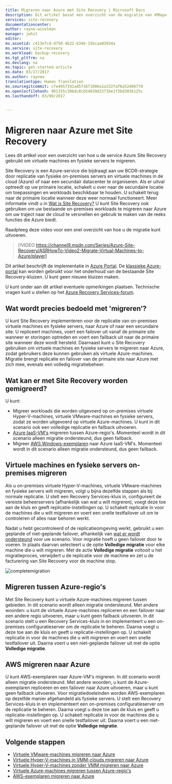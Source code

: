 ```yaml
---
title: Migreren naar Azure met Site Recovery | Microsoft Docs
description: Dit artikel bevat een overzicht van de migratie van VM&quot;s en fysieke servers naar Azure met Azure Site Recovery
services: site-recovery
documentationcenter: 
author: rayne-wiselman
manager: jwhit
editor: 
ms.assetid: c413efcd-d750-4b22-b34b-15bcaa03934a
ms.service: site-recovery
ms.workload: backup-recovery
ms.tgt_pltfrm: na
ms.devlang: na
ms.topic: get-started-article
ms.date: 03/27/2017
ms.author: raynew
translationtype: Human Translation
ms.sourcegitcommit: cfe4957191ad5716f1086a1a332faf6a52406770
ms.openlocfilehash: 981155c38bdc8cb54639d2271be1f3bd3036125c
ms.lasthandoff: 03/09/2017


---
```

# <a name="migrate-to-azure-with-site-recovery"></a>Migreren naar Azure met Site Recovery

Lees dit artikel voor een overzicht van hoe u de service Azure Site Recovery gebruikt om virtuele machines en fysieke servers te migreren.

Site Recovery is een Azure-service die bijdraagt aan uw BCDR-strategie door replicatie van fysieke on-premises servers en virtuele machines in de cloud (Azure) of naar een secundair datacenter te organiseren. Als er uitval optreedt op uw primaire locatie, schakelt u over naar de secundaire locatie om toepassingen en workloads beschikbaar te houden. U schakelt terug naar de primaire locatie wanneer deze weer normaal functioneert. Meer informatie vindt u in [Wat is Site Recovery?](site-recovery-overview.md) U kunt Site Recovery ook gebruiken om uw bestaande on-premises workloads te migreren naar Azure om uw traject naar de cloud te versnellen en gebruik te maken van de reeks functies die Azure biedt.

Raadpleeg deze video voor een snel overzicht van hoe u de migratie kunt uitvoeren.
>[!VIDEO https://channel9.msdn.com/Series/Azure-Site-Recovery/ASRHowTo-Video2-Migrate-Virtual-Machines-to-Azure/player]

Dit artikel beschrijft de implementatie in [Azure Portal](https://portal.azure.com). De [klassieke Azure-portal](https://manage.windowsazure.com/) kan worden gebruikt voor het onderhoud van de bestaande Site Recovery-kluizen. U kunt geen nieuwe kluizen maken.

U kunt onder aan dit artikel eventuele opmerkingen plaatsen. Technische vragen kunt u stellen op het [Azure Recovery Services-forum](https://social.msdn.microsoft.com/forums/azure/home?forum=hypervrecovmgr).


## <a name="what-do-we-mean-by-migration"></a>Wat wordt precies bedoeld met 'migreren’?

U kunt Site Recovery implementeren voor de replicatie van on-premises virtuele machines en fysieke servers, naar Azure of naar een secundaire site. U repliceert machines, voert een failover uit vanaf de primaire site wanneer er storingen optreden en voert een failback uit naar de primaire site wanneer deze wordt hersteld. Daarnaast kunt u Site Recovery gebruiken om virtuele machines en fysieke servers te migreren naar Azure, zodat gebruikers deze kunnen gebruiken als virtuele Azure-machines. Migratie brengt replicatie en failover van de primaire site naar Azure met zich mee, evenals een volledig migratiebeheer.

## <a name="what-can-site-recovery-migrate"></a>Wat kan er met Site Recovery worden gemigreerd?

U kunt:

- Migreer workloads die worden uitgevoerd op on-premises virtuele Hyper-V-machines, virtuele VMware-machines en fysieke servers, zodat ze worden uitgevoerd op virtuele Azure-machines. U kunt in dit scenario ook een volledige replicatie en failback uitvoeren.
- [Azure IaaS-VM's](site-recovery-migrate-azure-to-azure.md) migreren tussen Azure-regio's. Momenteel wordt in dit scenario alleen migratie ondersteund, dus geen failback.
- Migreer [AWS Windows-exemplaren](site-recovery-migrate-aws-to-azure.md) naar Azure IaaS-VM's. Momenteel wordt in dit scenario alleen migratie ondersteund, dus geen failback.

## <a name="migrate-on-premises-vms-and-physical-servers"></a>Virtuele machines en fysieke servers on-premises migreren

Als u on-premises virtuele Hyper-V-machines, virtuele VMware-machines en fysieke servers wilt migreren, volgt u bijna dezelfde stappen als bij normale replicatie. U stelt een Recovery Services-kluis in, configureert de vereiste beheerservers (afhankelijk van wat u wilt migreren), voegt deze toe aan de kluis en geeft replicatie-instellingen op. U schakelt replicatie in voor de machines die u wilt migreren en voert een snelle testfailover uit om te controleren of alles naar behoren werkt.

Nadat u hebt gecontroleerd of de replicatieomgeving werkt, gebruikt u een geplande of niet-geplande failover, afhankelijk van [wat er wordt ondersteund](site-recovery-failover.md) voor uw scenario. Voor migratie hoeft u geen failover door te voeren. In plaats daarvan selecteert u de optie **Volledige migratie** voor elke machine die u wilt migreren. Met de actie **Volledige migratie** voltooit u het migratieproces, verwijdert u de replicatie voor de machine en zet u de facturering van Site Recovery voor de machine stop.

![completemigration](./media/site-recovery-hyper-v-site-to-azure/migrate.png)

## <a name="migrate-between-azure-regions"></a>Migreren tussen Azure-regio's

Met Site Recovery kunt u virtuele Azure-machines migreren tussen gebieden. In dit scenario wordt alleen migratie ondersteund. Met andere woorden: u kunt de virtuele Azure-machines repliceren en een failover naar een andere regio uitvoeren, maar u kunt geen failback uitvoeren. In dit scenario stelt u een Recovery Services-kluis in en implementeert u een on-premises configuratieserver om de replicatie te beheren. Daarna voegt u deze toe aan de kluis en geeft u replicatie-instellingen op. U schakelt replicatie in voor de machines die u wilt migreren en voert een snelle testfailover uit. Daarna voert u een niet-geplande failover uit met de optie **Volledige migratie**.

## <a name="migrate-aws-to-azure"></a>AWS migreren naar Azure

U kunt AWS-exemplaren naar Azure-VM's migreren. In dit scenario wordt alleen migratie ondersteund. Met andere woorden, u kunt de Azure-exemplaren repliceren en een failover naar Azure uitvoeren, maar u kunt geen failback uitvoeren. Voor migratiedoeleinden worden AWS-exemplaren op dezelfde manier afgehandeld als fysieke servers. U stelt een Recovery Services-kluis in en implementeert een on-premises configuratieserver om de replicatie te beheren. Daarna voegt u deze toe aan de kluis en geeft u replicatie-instellingen op. U schakelt replicatie in voor de machines die u wilt migreren en voert een snelle testfailover uit. Daarna voert u een niet-geplande failover uit met de optie **Volledige migratie**.




## <a name="next-steps"></a>Volgende stappen

- [Virtuele VMware-machines migreren naar Azure](site-recovery-vmware-to-azure.md)
- [Virtuele Hyper-V-machines in VMM-clouds migreren naar Azure](site-recovery-vmm-to-azure.md)
- [Virtuele Hyper-V-machines zonder VMM migreren naar Azure](site-recovery-hyper-v-site-to-azure.md)
- [Virtuele Azure-machines migreren tussen Azure-regio's](site-recovery-migrate-azure-to-azure.md)
- [AWS-exemplaren migreren naar Azure](site-recovery-migrate-aws-to-azure.md)

